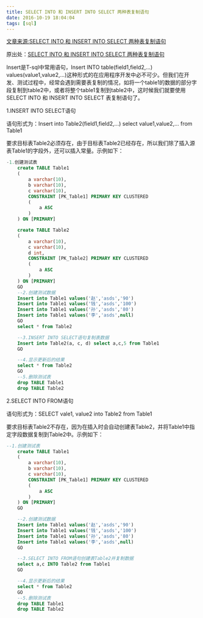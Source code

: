 ```yaml
---
title: SELECT INTO 和 INSERT INTO SELECT 两种表复制语句
date: 2016-10-19 18:04:04
tags: [sql]
---
```

[文章来源:SELECT INTO 和 INSERT INTO SELECT 两种表复制语句](http://blog.csdn.net/u011229848/article/details/52861890)


原出处：[SELECT INTO 和 INSERT INTO SELECT 两种表复制语句](http://www.cnblogs.com/freshman0216/archive/2008/08/15/1268316.html)

Insert是T-sql中常用语句，Insert INTO table(field1,field2,...) values(value1,value2,...)这种形式的在应用程序开发中必不可少。但我们在开发、测试过程中，经常会遇到需要表复制的情况，如将一个table1的数据的部分字段复制到table2中，或者将整个table1复制到table2中，这时候我们就要使用SELECT INTO 和 INSERT INTO SELECT 表复制语句了。

1.INSERT INTO SELECT语句

语句形式为：Insert into Table2(field1,field2,...) select value1,value2,... from Table1

要求目标表Table2必须存在，由于目标表Table2已经存在，所以我们除了插入源表Table1的字段外，还可以插入常量。示例如下：
<!--more-->
```sql
-1.创建测试表
    create TABLE Table1
    (
        a varchar(10),
        b varchar(10),
        c varchar(10),
        CONSTRAINT [PK_Table1] PRIMARY KEY CLUSTERED
        (
            a ASC
        )
    ) ON [PRIMARY]

    create TABLE Table2
    (
        a varchar(10),
        c varchar(10),
        d int,
        CONSTRAINT [PK_Table2] PRIMARY KEY CLUSTERED
        (
            a ASC
        )
    ) ON [PRIMARY]
    GO
    --2.创建测试数据
    Insert into Table1 values('赵','asds','90')
    Insert into Table1 values('钱','asds','100')
    Insert into Table1 values('孙','asds','80')
    Insert into Table1 values('李','asds',null)
    GO
    select * from Table2

    --3.INSERT INTO SELECT语句复制表数据
    Insert into Table2(a, c, d) select a,c,5 from Table1
    GO

    --4.显示更新后的结果
    select * from Table2
    GO
    --5.删除测试表
    drop TABLE Table1
    drop TABLE Table2
```

2.SELECT INTO FROM语句

语句形式为：SELECT vale1, value2 into Table2 from Table1

要求目标表Table2不存在，因为在插入时会自动创建表Table2，并将Table1中指定字段数据复制到Table2中。示例如下：
```sql
--1.创建测试表
    create TABLE Table1
    (
        a varchar(10),
        b varchar(10),
        c varchar(10),
        CONSTRAINT [PK_Table1] PRIMARY KEY CLUSTERED
        (
            a ASC
        )
    ) ON [PRIMARY]
    GO

    --2.创建测试数据
    Insert into Table1 values('赵','asds','90')
    Insert into Table1 values('钱','asds','100')
    Insert into Table1 values('孙','asds','80')
    Insert into Table1 values('李','asds',null)
    GO

    --3.SELECT INTO FROM语句创建表Table2并复制数据
    select a,c INTO Table2 from Table1
    GO

    --4.显示更新后的结果
    select * from Table2
    GO
    --5.删除测试表
    drop TABLE Table1
    drop TABLE Table2
```